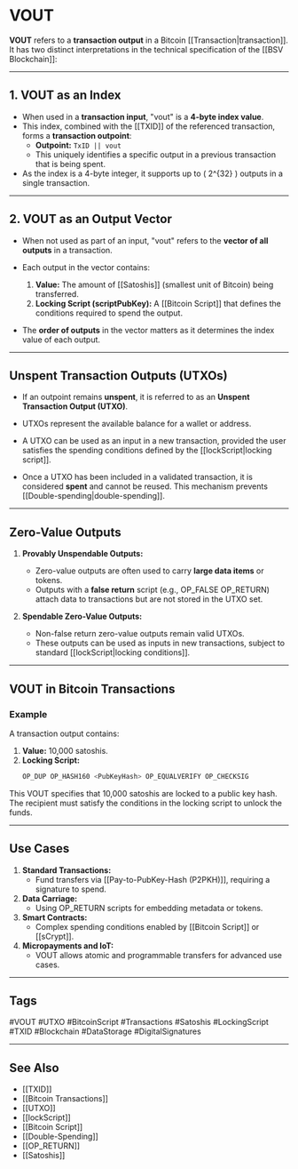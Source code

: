 # VOUT

**VOUT** refers to a **transaction output** in a Bitcoin [[Transaction|transaction]]. It has two distinct interpretations in the technical specification of the [[BSV Blockchain]]:

---

## 1. **VOUT as an Index**
- When used in a **transaction input**, "vout" is a **4-byte index value**.
- This index, combined with the [[TXID]] of the referenced transaction, forms a **transaction outpoint**:
  - **Outpoint:** `TxID || vout`
  - This uniquely identifies a specific output in a previous transaction that is being spent.
- As the index is a 4-byte integer, it supports up to \( 2^{32} \) outputs in a single transaction.

---

## 2. **VOUT as an Output Vector**
- When not used as part of an input, "vout" refers to the **vector of all outputs** in a transaction.
- Each output in the vector contains:
  1. **Value:** The amount of [[Satoshis]] (smallest unit of Bitcoin) being transferred.
  2. **Locking Script (scriptPubKey):** A [[Bitcoin Script]] that defines the conditions required to spend the output.

- The **order of outputs** in the vector matters as it determines the index value of each output.

---

## Unspent Transaction Outputs (UTXOs)
- If an outpoint remains **unspent**, it is referred to as an **Unspent Transaction Output (UTXO)**.
- UTXOs represent the available balance for a wallet or address.
- A UTXO can be used as an input in a new transaction, provided the user satisfies the spending conditions defined by the [[lockScript|locking script]].

- Once a UTXO has been included in a validated transaction, it is considered **spent** and cannot be reused. This mechanism prevents [[Double-spending|double-spending]].

---

## Zero-Value Outputs
1. **Provably Unspendable Outputs:**
   - Zero-value outputs are often used to carry **large data items** or tokens.
   - Outputs with a **false return** script (e.g., OP_FALSE OP_RETURN) attach data to transactions but are not stored in the UTXO set.

2. **Spendable Zero-Value Outputs:**
   - Non-false return zero-value outputs remain valid UTXOs.
   - These outputs can be used as inputs in new transactions, subject to standard [[lockScript|locking conditions]].

---

## VOUT in Bitcoin Transactions
### Example
A transaction output contains:
1. **Value:** 10,000 satoshis.
2. **Locking Script:** 
   ```asm
   OP_DUP OP_HASH160 <PubKeyHash> OP_EQUALVERIFY OP_CHECKSIG
This VOUT specifies that 10,000 satoshis are locked to a public key hash. The recipient must satisfy the conditions in the locking script to unlock the funds.

---

## Use Cases

1. **Standard Transactions:**
    - Fund transfers via [[Pay-to-PubKey-Hash (P2PKH)]], requiring a signature to spend.
2. **Data Carriage:**
    - Using OP_RETURN scripts for embedding metadata or tokens.
3. **Smart Contracts:**
    - Complex spending conditions enabled by [[Bitcoin Script]] or [[sCrypt]].
4. **Micropayments and IoT:**
    - VOUT allows atomic and programmable transfers for advanced use cases.

---

## Tags

#VOUT #UTXO #BitcoinScript #Transactions #Satoshis #LockingScript #TXID #Blockchain #DataStorage #DigitalSignatures

---

## See Also

- [[TXID]]
- [[Bitcoin Transactions]]
- [[UTXO]]
- [[lockScript]]
- [[Bitcoin Script]]
- [[Double-Spending]]
- [[OP_RETURN]]
- [[Satoshis]]